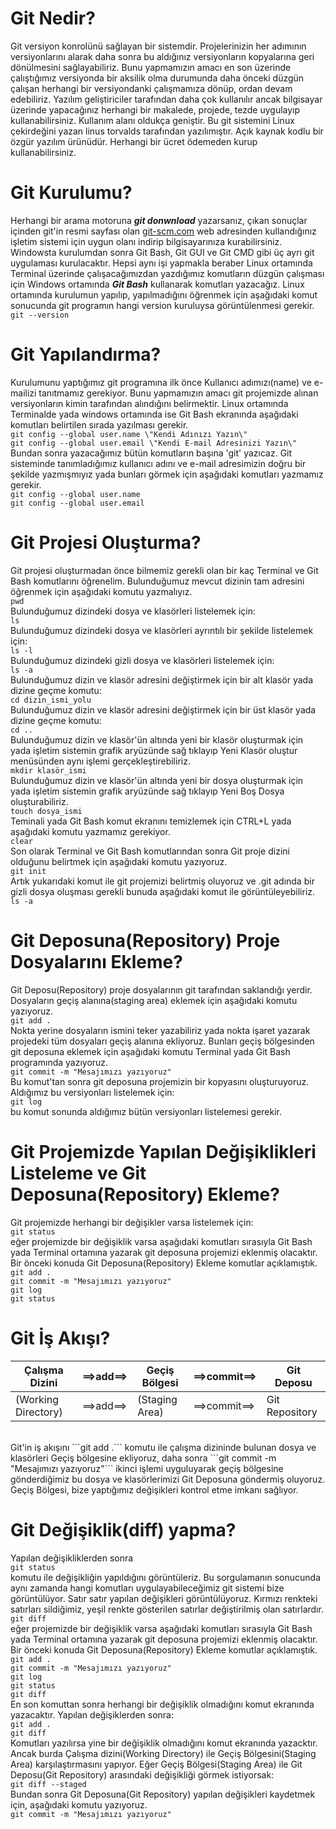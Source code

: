 # Git Nedir?
Git versiyon konrolünü sağlayan bir sistemdir. Projelerinizin her adımının versiyonlarını alarak daha sonra bu aldığınız versiyonların kopyalarına geri dönülmesini sağlayabiliriz. Bunu yapmamızın amacı en son üzerinde çalıştığımız versiyonda bir aksilik olma durumunda daha önceki düzgün çalışan herhangi bir versiyondanki çalışmamıza dönüp, ordan devam edebiliriz. Yazılım geliştiriciler tarafından daha çok kullanılır ancak bilgisayar üzerinde yapacağınız herhangi bir makalede, projede, tezde uygulayıp kullanabilirsiniz. Kullanım alanı oldukça geniştir. Bu git sistemini Linux çekirdeğini yazan linus torvalds tarafından yazılımıştır. Açık kaynak kodlu bir özgür yazılım ürünüdür. Herhangi bir ücret ödemeden kurup kullanabilirsiniz. 
# Git Kurulumu?
Herhangi bir arama motoruna **_git donwnload_** yazarsanız, çıkan sonuçlar içinden git\'in resmi sayfası olan [git-scm.com](https://git-scm.com/downloads) web adresinden kullandığınız işletim sistemi için uygun olanı indirip bilgisayarınıza kurabilirsiniz. Windowsta kurulumdan sonra Git Bash, Git GUI ve Git CMD gibi üç ayrı git uygulaması kurulacaktır. Hepsi aynı işi yapmakla beraber Linux ortamında Terminal üzerinde çalışacağımızdan yazdığımız komutların düzgün çalışması için Windows ortamında **_Git Bash_** kullanarak komutları yazacağız. Linux ortamında kurulumun yapılıp, yapılmadığını öğrenmek için aşağıdaki komut sonucunda git programın hangi version kuruluysa görüntülenmesi gerekir.
<br>
```git --version```
# Git Yapılandırma?
Kurulumunu yaptığımız git programına ilk önce Kullanıcı adımızı(name) ve e-mailizi tanıtmamız gerekiyor. Bunu yapmamızın amacı git projemizde alınan versiyonların kimin tarafından alındığını belirmektir. Linux ortamında Terminalde yada windows ortamında ise Git Bash ekranında aşağıdaki komutları belirtilen sırada yazılması gerekir.
<br>
```git config --global user.name \"Kendi Adınızı Yazın\"```
<br>
```git config --global user.email \"Kendi E-mail Adresinizi Yazın\"```
<br>
Bundan sonra yazacağımız bütün komutların başına \'git\' yazıcaz. Git sisteminde tanımladığımız kullanıcı adını ve e-mail adresimizin doğru bir şekilde yazmışmıyız yada bunları görmek için aşağıdaki komutları yazmamız gerekir. 
<br>
```git config --global user.name```
<br>
```git config --global user.email```
<br>
# Git Projesi Oluşturma?
Git projesi oluşturmadan önce bilmemiz gerekli olan bir kaç Terminal ve Git Bash komutlarını öğrenelim. Bulunduğumuz mevcut dizinin tam adresini öğrenmek için aşağıdaki komutu yazmalıyız.
<br>
```pwd```
<br>
Bulunduğumuz dizindeki dosya ve klasörleri listelemek için:
<br>
```ls```
<br>
Bulunduğumuz dizindeki dosya ve klasörleri ayrıntılı bir şekilde listelemek için:
<br>
```ls -l```
<br>
Bulunduğumuz dizindeki gizli dosya ve klasörleri listelemek için:
<br>
```ls -a```
<br>
Bulunduğumuz dizin ve klasör adresini değiştirmek için bir alt klasör yada dizine geçme komutu:
<br>
```cd dizin_ismi_yolu```
<br>
Bulunduğumuz dizin ve klasör adresini değiştirmek için bir üst klasör yada dizine geçme komutu:
<br>
```cd ..```
<br>
Bulunduğumuz dizin ve klasör\'ün altında yeni bir klasör oluşturmak için yada işletim sistemin grafik aryüzünde sağ tıklayıp Yeni Klasör oluştur menüsünden aynı işlemi gerçekleştirebiliriz.
<br>
```mkdir klasör_ismi```
<br>
Bulunduğumuz dizin ve klasör\'ün altında yeni bir dosya oluşturmak için yada işletim sistemin grafik aryüzünde sağ tıklayıp Yeni Boş Dosya oluşturabiliriz.
<br>
```touch dosya_ismi```
<br>
Teminali yada Git Bash komut ekranını temizlemek için CTRL+L  yada aşağıdaki komutu yazmamız gerekiyor.
<br>
```clear```
<br>
Son olarak Terminal ve Git Bash komutlarından sonra Git proje dizini olduğunu belirtmek için aşağıdaki komutu yazıyoruz.
<br>
```git init```
<br>
Artık yukarıdaki komut ile git projemizi belirtmiş oluyoruz ve .git adında bir gizli dosya oluşması gerekli bunuda aşağıdaki komut ile görüntüleyebiliriz.
<br>
```ls -a```
<br>

# Git Deposuna(Repository) Proje Dosyalarını Ekleme?
Git Deposu(Repository) proje dosyalarının git tarafından saklandığı yerdir. Dosyaların geçiş alanına(staging area) eklemek için aşağıdaki komutu yazıyoruz.
<br>
```git add .```
<br>
Nokta yerine dosyaların ismini teker yazabiliriz yada nokta işaret yazarak projedeki tüm dosyaları geçiş alanına ekliyoruz. Bunları geçiş bölgesinden git deposuna eklemek için aşağıdaki komutu Terminal yada Git Bash programında yazıyoruz.
<br>
```git commit -m "Mesajımızı yazıyoruz"```
<br>
Bu komut'tan sonra git deposuna projemizin bir kopyasını oluşturuyoruz. Aldığımız bu versiyonları listelemek için:
<br>
```git log```
<br>
bu komut sonunda aldığımız bütün versiyonları listelemesi gerekir.
# Git Projemizde Yapılan Değişiklikleri Listeleme ve Git Deposuna(Repository) Ekleme?
Git projemizde herhangi bir değişikler varsa listelemek için:
<br>
```git status```
<br>
eğer projemizde bir değişiklik varsa aşağıdaki komutları sırasıyla Git Bash yada Terminal ortamına yazarak git deposuna projemizi eklenmiş olacaktır. Bir önceki konuda Git Deposuna(Repository) Ekleme komutlar açıklamıştık.
<br>
```git add .```
<br>
```git commit -m "Mesajımızı yazıyoruz"```
<br>
```git log```
<br>
```git status```
<br>
# Git İş Akışı?
|  Çalışma Dizini | ==>add==> | Geçiş Bölgesi | ==>commit==> | Git Deposu |
| --- | --- | --- | --- | --- |
| (Working Directory) | ==>add==> | (Staging Area) | ==>commit==> | Git Repository |
                 
<br>
 Git'in iş akışını 
 ```git add .``` 
 komutu ile çalışma dizininde bulunan dosya ve klasörleri Geçiş bölgesine ekliyoruz, daha sonra 
 ```git commit -m "Mesajımızı yazıyoruz"``` 
 ikinci işlemi uyguluyarak geçiş bölgesine gönderdiğimiz bu dosya ve klasörlerimizi Git Deposuna göndermiş oluyoruz. Geçiş Bölgesi, bize yaptığımız değişikleri kontrol etme imkanı sağlıyor.

# Git Değişiklik(diff) yapma?
 Yapılan değişikliklerden sonra
 <br>
```git status```
<br>
komutu ile değişikliğin yapıldığını görüntüleriz. Bu sorgulamanın sonucunda aynı zamanda hangi komutları uygulayabileceğimiz git sistemi bize görüntülüyor. Satır satır yapılan değişikleri görüntülüyoruz. Kırmızı renkteki satırları sildiğimiz, yeşil renkte gösterilen satırlar değiştirilmiş olan satırlardır.
 <br>
```git diff```
<br>
eğer projemizde bir değişiklik varsa aşağıdaki komutları sırasıyla Git Bash yada Terminal ortamına yazarak git deposuna projemizi eklenmiş olacaktır. Bir önceki konuda Git Deposuna(Repository) Ekleme komutlar açıklamıştık.
<br>
```git add .```
<br>
```git commit -m "Mesajımızı yazıyoruz"```
<br>
```git log```
<br>
```git status```
<br>
```git diff```
<br>
En son komuttan sonra herhangi bir değişiklik olmadığını komut ekranında yazacaktır. Yapılan değişiklerden sonra:
<br>
```git add .```
<br>
```git diff```
<br>
Komutları yazılırsa yine bir değişiklik olmadığını komut ekranında yazacktır. Ancak burda Çalışma dizini(Working Directory) ile Geçiş Bölgesini(Staging Area) karşılaştırmasını yapıyor. Eğer Geçiş Bölgesi(Staging Area) ile Git Deposu(Git Repository) arasındaki değişikliği görmek istiyorsak:
<br>
```git diff --staged```
<br>
Bundan sonra Git Deposuna(Git Repository) yapılan değişikleri kaydetmek için, aşağıdaki komutu yazıyoruz.
<br>
```git commit -m "Mesajımızı yazıyoruz"```
<br>

